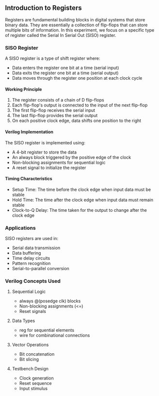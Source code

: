 ## Introduction to Registers

Registers are fundamental building blocks in digital systems that store binary data. They are essentially a collection of flip-flops that can store multiple bits of information. In this experiment, we focus on a specific type of register called the Serial In Serial Out (SISO) register.

### SISO Register

A SISO register is a type of shift register where:
- Data enters the register one bit at a time (serial input)
- Data exits the register one bit at a time (serial output)
- Data moves through the register one position at each clock cycle

#### Working Principle

1. The register consists of a chain of D flip-flops
2. Each flip-flop's output is connected to the input of the next flip-flop
3. The first flip-flop receives the serial input
4. The last flip-flop provides the serial output
5. On each positive clock edge, data shifts one position to the right

#### Verilog Implementation

The SISO register is implemented using:
- A 4-bit register to store the data
- An always block triggered by the positive edge of the clock
- Non-blocking assignments for sequential logic
- A reset signal to initialize the register

#### Timing Characteristics

- Setup Time: The time before the clock edge when input data must be stable
- Hold Time: The time after the clock edge when input data must remain stable
- Clock-to-Q Delay: The time taken for the output to change after the clock edge

### Applications

SISO registers are used in:
- Serial data transmission
- Data buffering
- Time delay circuits
- Pattern recognition
- Serial-to-parallel conversion

### Verilog Concepts Used

1. Sequential Logic
   - always @(posedge clk) blocks
   - Non-blocking assignments (<=)
   - Reset signals

2. Data Types
   - reg for sequential elements
   - wire for combinational connections

3. Vector Operations
   - Bit concatenation
   - Bit slicing

4. Testbench Design
   - Clock generation
   - Reset sequence
   - Input stimulus